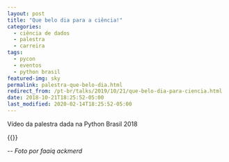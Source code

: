 ```yaml
---
layout: post
title: "Que belo dia para a ciência!"
categories:
  - ciência de dados
  - palestra
  - carreira
tags:
  - pycon
  - eventos
  - python brasil
featured-img: sky
permalink: palestra-que-belo-dia.html
redirect_from: /pt-br/talks/2019/10/21/que-belo-dia-para-ciencia.html
date: 2018-10-21T18:25:52-05:00
last_modified: 2020-02-14T18:25:52-05:00
---
```


Vídeo da palestra dada na Python Brasil 2018

<!--more-->
{{<youtube URBE9PyGclU>}}

--
*Foto por faaiq ackmerd*